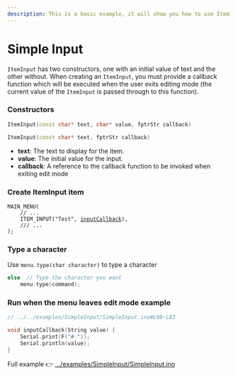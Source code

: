 ```yaml
---
description: This is a basic example, it will show you how to use ItemInput type.
---
```


# Simple Input

`ItemInput` has two constructors, one with an initial value of text and the other without. When creating an `ItemInput`, you must provide a callback function which will be executed when the user exits editing mode (the current value of the `ItemInput` is passed through to this function).

### Constructors

```cpp
ItemInput(const char* text, char* value, fptrStr callback)
```

```cpp
ItemInput(const char* text, fptrStr callback)
```

* **text**: The text to display for the item.
* **value**: The initial value for the input.
* **callback**: A reference to the callback function to be invoked when exiting edit mode

### Create ItemInput item

<pre class="language-cpp"><code class="lang-cpp">MAIN_MENU(
    // ...
    ITEM_INPUT("Test", <a data-footnote-ref href="#user-content-fn-1">inputCallback</a>), 
    /// ...
);
</code></pre>

### Type a character

Use `menu.type(char character)` to type a character

```cpp
else  // Type the character you want
    menu.type(command);
```

### Run when the menu leaves edit mode example

```cpp
// ../../examples/SimpleInput/SimpleInput.ino#L80-L83

void inputCallback(String value) {
    Serial.print(F("# "));
    Serial.println(value);
}
```

Full example 👉 [.../examples/SimpleInput/SimpleInput.ino](https://github.com/forntoh/LcdMenu/tree/master/examples/SimpleInput/SimpleInput.ino)

[^1]: Reference to the callback function, must be defined
